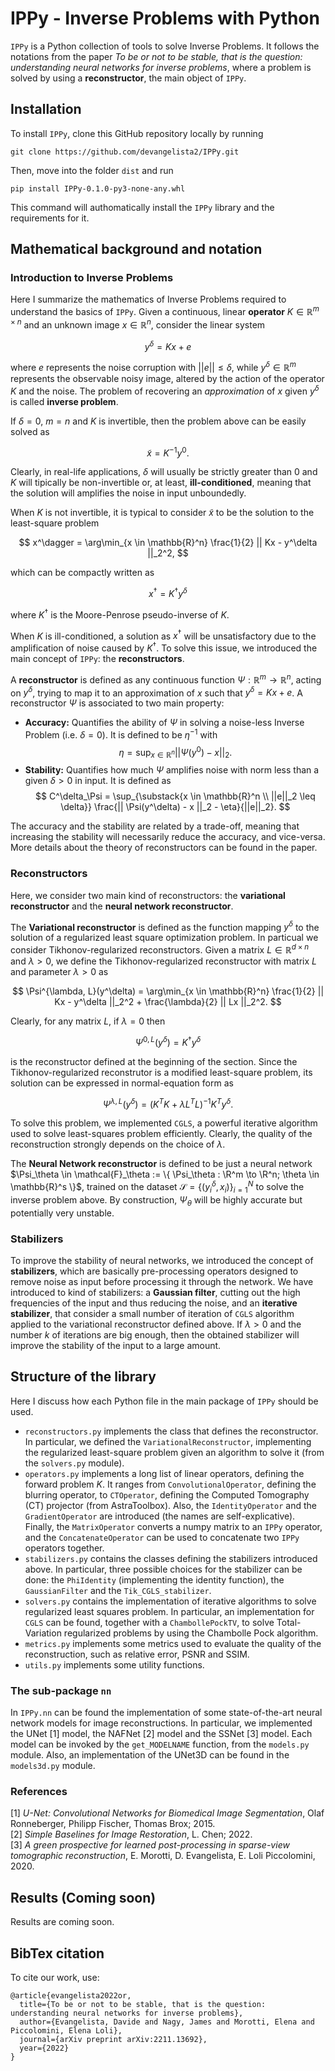 # IPPy - Inverse Problems with Python
`IPPy` is a Python collection of tools to solve Inverse Problems. It follows the notations from the paper *To be or not to be stable, that is the question: understanding neural networks for inverse problems*, where a problem is solved by using a **reconstructor**, the main object of `IPPy`.

## Installation
To install `IPPy`, clone this GitHub repository locally by running

```
git clone https://github.com/devangelista2/IPPy.git
```

Then, move into the folder `dist` and run

```
pip install IPPy-0.1.0-py3-none-any.whl
```

This command will authomatically install the `IPPy` library and the requirements for it.

## Mathematical background and notation

### Introduction to Inverse Problems
Here I summarize the mathematics of Inverse Problems required to understand the basics of `IPPy`. Given a continuous, linear **operator** $K \in \mathbb{R}^{m \times n}$ and an unknown image $x \in \mathbb{R}^n$, consider the linear system

$$
    y^\delta = Kx + e
$$

where $e$ represents the noise corruption with $|| e || \leq \delta$, while $y^\delta \in \mathbb{R}^m$ represents the observable noisy image, altered by the action of the operator $K$ and the noise. The problem of recovering an *approximation* of $x$ given $y^\delta$ is called **inverse problem**. 

If $\delta = 0$, $m = n$ and $K$ is invertible, then the problem above can be easily solved as

$$
    \tilde{x} = K^{-1}y^0.
$$

Clearly, in real-life applications, $\delta$ will usually be strictly greater than 0 and $K$ will tipically be non-invertible or, at least, **ill-conditioned**, meaning that the solution will amplifies the noise in input unboundedly.

When $K$ is not invertible, it is typical to consider $\tilde{x}$ to be the solution to the least-square problem

$$
    x^\dagger = \arg\min_{x \in \mathbb{R}^n} \frac{1}{2} || Kx - y^\delta ||_2^2,
$$

which can be compactly written as

$$
    x^\dagger = K^\dagger y^\delta
$$

where $K^\dagger$ is the Moore-Penrose pseudo-inverse of $K$.

When $K$ is ill-conditioned, a solution as $x^\dagger$ will be unsatisfactory due to the amplification of noise caused by $K^\dagger$. To solve this issue, we introduced the main concept of `IPPy`: the **reconstructors**.

A **reconstructor** is defined as any continuous function $\Psi: \mathbb{R}^m \to \mathbb{R}^n$, acting on $y^\delta$, trying to map it to an approximation of $x$ such that $y^\delta = Kx + e$. A reconstructor $\Psi$ is associated to two main property:

* **Accuracy:** Quantifies the ability of $\Psi$ in solving a noise-less Inverse Problem (i.e. $\delta = 0$). It is defined to be $\eta^{-1}$ with 
$$
    \eta = \sup_{x \in \mathbb{R}^n} || \Psi(y^0) - x ||_2.
$$
* **Stability:** Quantifies how much $\Psi$ amplifies noise with norm less than a given $\delta > 0$ in input. It is defined as
$$
    C^\delta_\Psi = \sup_{\substack{x \in \mathbb{R}^n \\ ||e||_2 \leq \delta}} \frac{|| \Psi(y^\delta) - x ||_2 - \eta}{||e||_2}.
$$

The accuracy and the stability are related by a trade-off, meaning that increasing the stability will necessarily reduce the accuracy, and vice-versa. More details about the theory of reconstructors can be found in the paper.

### Reconstructors

Here, we consider two main kind of reconstructors: the **variational reconstructor** and the **neural network reconstructor**.

The **Variational reconstructor** is defined as the function mapping $y^\delta$ to the solution of a regularized least square optimization problem. In particual we consider Tikhonov-regularized reconstructors. Given a matrix $L \in \mathbb{R}^{d \times n}$ and $\lambda > 0$, we define the Tikhonov-regularized reconstructor with matrix $L$ and parameter $\lambda>0$ as

$$
    \Psi^{\lambda, L}(y^\delta) = \arg\min_{x \in \mathbb{R}^n} \frac{1}{2} || Kx - y^\delta ||_2^2 + \frac{\lambda}{2} || Lx ||_2^2.
$$

Clearly, for any matrix $L$, if $\lambda = 0$ then

$$
    \Psi^{0, L}(y^\delta) = K^\dagger y^\delta
$$

is the reconstructor defined at the beginning of the section. Since the Tikhonov-regularized reconstrutor is a modified least-square problem, its solution can be expressed in normal-equation form as

$$
    \Psi^{\lambda, L}(y^\delta) = (K^T K + \lambda L^T L)^{-1}K^T y^\delta.
$$

To solve this problem, we implemented `CGLS`, a powerful iterative algorithm used to solve least-squares problem efficiently. Clearly, the quality of the reconstruction strongly depends on the choice of $\lambda$.

The **Neural Network reconstructor** is defined to be just a neural network $\Psi_\theta \in \mathcal{F}_\theta := \{ \Psi_\theta : \R^m \to \R^n; \theta \in \mathbb{R}^s \}$, trained on the dataset $\mathcal{S} = \{ (y^\delta_i, x_i) \}_{i=1}^N$ to solve the inverse problem above. By construction, $\Psi_\theta$ will be highly accurate but potentially very unstable.

### Stabilizers

To improve the stability of neural networks, we introduced the concept of **stabilizers**, which are basically pre-processing operators designed to remove noise as input before processing it through the network. We have introduced to kind of stabilizers: a **Gaussian filter**, cutting out the high frequencies of the input and thus reducing the noise, and an **iterative stabilizer**, that consider a small number of iteration of `CGLS` algorithm applied to the variational reconstructor defined above. If $\lambda > 0$ and the number $k$ of iterations are big enough, then the obtained stabilizer will improve the stability of the input to a large amount.

## Structure of the library
Here I discuss how each Python file in the main package of `IPPy` should be used.

* `reconstructors.py` implements the class that defines the reconstructor. In particular, we defined the `VariationalReconstructor`, implementing the regularized least-square problem given an algorithm to solve it (from the `solvers.py` module).
* `operators.py` implements a long list of linear operators, defining the forward problem $K$. It ranges from `ConvolutionalOperator`, defining the blurring operator, to `CTOperator`, defining the Computed Tomography (CT) projector (from AstraToolbox). Also, the `IdentityOperator` and the `GradientOperator` are introduced (the names are self-explicative). Finally, the `MatrixOperator` converts a numpy matrix to an `IPPy` operator, and the `ConcatenateOperator` can be used to concatenate two `IPPy` operators together.
* `stabilizers.py` contains the classes defining the stabilizers introduced above. In particular, three possible choices for the stabilizer can be done: the `PhiIdentity` (implementing the identity function), the `GaussianFilter` and the `Tik_CGLS_stabilizer`.
* `solvers.py` contains the implementation of iterative algorithms to solve regularized least squares problem. In particular, an implementation for `CGLS` can be found, together with a `ChambollePockTV`, to solve Total-Variation regularized problems by using the Chambolle Pock algorithm.
* `metrics.py` implements some metrics used to evaluate the quality of the reconstruction, such as relative error, PSNR and SSIM.
* `utils.py` implements some utility functions.

### The sub-package `nn`
In `IPPy.nn` can be found the implementation of some state-of-the-art neural network models for image reconstructions. In particular, we implemented the UNet [1] model, the NAFNet [2] model and the SSNet [3] model. Each model can be invoked by the `get_MODELNAME` function, from the `models.py` module. Also, an implementation of the UNet3D can be found in the `models3d.py` module.

### References
[1] *U-Net: Convolutional Networks for Biomedical Image Segmentation*, Olaf Ronneberger, Philipp Fischer, Thomas Brox; 2015. </br> 
[2] *Simple Baselines for Image Restoration*, L. Chen; 2022. </br>
[3] *A green prospective for learned post-processing in sparse-view tomographic reconstruction*, E. Morotti, D. Evangelista, E. Loli Piccolomini, 2020. </br>

## Results (Coming soon)
Results are coming soon.

## BibTex citation
To cite our work, use:

```
@article{evangelista2022or,
  title={To be or not to be stable, that is the question: understanding neural networks for inverse problems},
  author={Evangelista, Davide and Nagy, James and Morotti, Elena and Piccolomini, Elena Loli},
  journal={arXiv preprint arXiv:2211.13692},
  year={2022}
}
```
